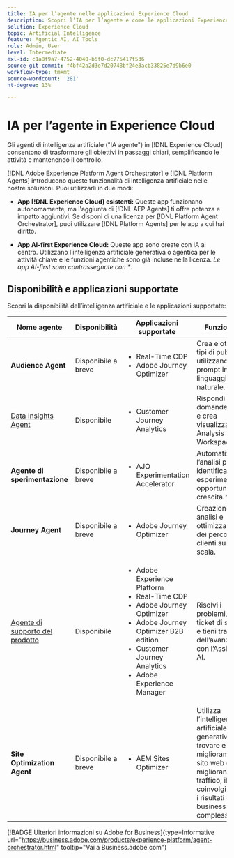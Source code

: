 ```yaml
---
title: IA per l’agente nelle applicazioni Experience Cloud
description: Scopri l’IA per l’agente e come le applicazioni Experience Cloud utilizzano il framework per l’agente di Adobe.
solution: Experience Cloud
topic: Artificial Intelligence
feature: Agentic AI, AI Tools
role: Admin, User
level: Intermediate
exl-id: c1a8f9a7-4752-4040-b5f0-dc775417f536
source-git-commit: f4bf42a2d3e7d20748bf24e3acb33825e7d9b6e0
workflow-type: tm+mt
source-wordcount: '281'
ht-degree: 13%

---
```


# IA per l’agente in Experience Cloud

Gli agenti di intelligenza artificiale (&quot;IA agente&quot;) in [!DNL Experience Cloud] consentono di trasformare gli obiettivi in passaggi chiari, semplificando le attività e mantenendo il controllo.

[!DNL Adobe Experience Platform Agent Orchestrator] e [!DNL Platform Agents] introducono queste funzionalità di intelligenza artificiale nelle nostre soluzioni. Puoi utilizzarli in due modi:

* **App [!DNL Experience Cloud] esistenti:** Queste app funzionano autonomamente, ma l&#39;aggiunta di [!DNL AEP Agents] ti offre potenza e impatto aggiuntivi. Se disponi di una licenza per [!DNL Platform Agent Orchestrator], puoi utilizzare [!DNL Platform Agents] per le app a cui hai diritto.

* **App AI-first Experience Cloud:** Queste app sono create con IA al centro. Utilizzano l’intelligenza artificiale generativa o agentica per le attività chiave e le funzioni agentiche sono già incluse nella licenza. _Le app AI-first sono contrassegnate con *_.

## Disponibilità e applicazioni supportate

Scopri la disponibilità dell’intelligenza artificiale e le applicazioni supportate:

| Nome agente | Disponibilità | Applicazioni supportate | Funzionalità |
|---|----------|------------|----------|
| **Audience Agent** | Disponibile a breve | <ul><li>Real-Time CDP</li><li>Adobe Journey Optimizer</li></ul> | Crea e ottimizza i tipi di pubblico utilizzando prompt in linguaggio naturale. |
| [Data Insights Agent](https://experienceleague.adobe.com/it/docs/analytics-platform/using/cja-overview/cja-b2c-overview/data-analysis-ai) | Disponibile | <ul><li>Customer Journey Analytics</li></ul> | Rispondi alle domande sui dati e crea visualizzazioni in Analysis Workspace. |
| **Agente di sperimentazione** | Disponibile a breve | <ul><li>AJO Experimentation Accelerator</li></ul> | Automatizza l’analisi per identificare esperimenti e opportunità di crescita.* |
| **Journey Agent** | Disponibile a breve | <ul><li>Adobe Journey Optimizer</li></ul> | Creazione, analisi e ottimizzazione dei percorsi dei clienti su larga scala. |
| [Agente di supporto del prodotto](https://experienceleague.adobe.com/it/docs/experience-platform/ai-assistant/new-features/customer-support) | Disponibile | <ul><li>Adobe Experience Platform</li><li>Real-Time CDP</li><li>Adobe Journey Optimizer</li><li>Adobe Journey Optimizer B2B edition</li><li>Customer Journey Analytics</li><li>Adobe Experience Manager</li></ul> | Risolvi i problemi, crea ticket di supporto e tieni traccia dell’avanzamento con l’Assistente AI. |
| **Site Optimization Agent** | Disponibile a breve | <ul><li>AEM Sites Optimizer</li></ul> | Utilizza l’intelligenza artificiale generativa per trovare e lanciare miglioramenti al sito web che migliorano il traffico, il coinvolgimento e i risultati di business complessivi.* |



[!BADGE Ulteriori informazioni su Adobe for Business]{type=Informative url="https://business.adobe.com/products/experience-platform/agent-orchestrator.html" tooltip="Vai a Business.adobe.com"}

<!-- 
* [Product Support Agent](https://experienceleague.adobe.com/it/docs/experience-platform/ai-assistant/new-features/customer-support) is a self-serve debugging and troubleshooting capability of [!UICONTROL AI Assistant] that you can use for Experience Platform features and applications. Troubleshoot support issues without leaving your workflows, create customer support tickets, and track case progress using AI Assistant.
* [Data Insights Agent](https://experienceleague.adobe.com/it/docs/analytics-platform/using/cja-overview/cja-b2c-overview/data-analysis-ai) is accessible from the AI Assistant in Customer Journey Analytics. It is a generative AI conversation agent that quickly and efficiently answers questions about your data. It builds relevant visualizations in Analysis Workspace using components from your data view and using your actual data. -->








